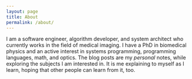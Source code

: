 ```yaml
---
layout: page
title: About
permalink: /about/
---
```


I am a software engineer, algorithm developer, and system architect who currently 
works in the field of medical imaging. I have a PhD in biomedical physics and an active 
interest in systems programming, programming languages, math, and optics. The blog posts are my 
_personal_ notes, while exploring the subjects I am interested in. It is me explaining
to myself as I learn, hoping that other people can learn from it, too.
